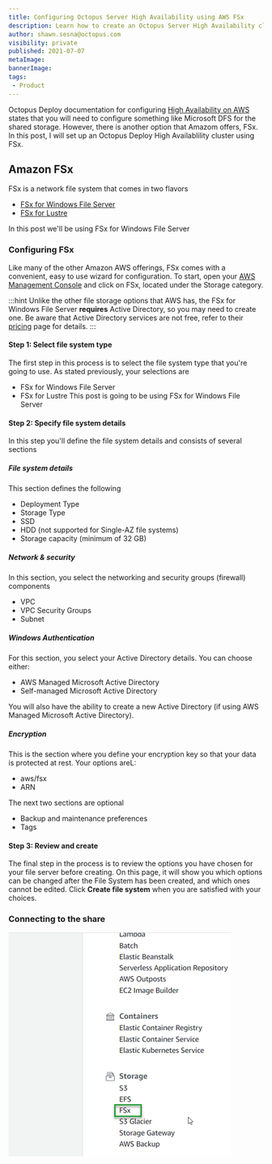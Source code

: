 ```yaml
---
title: Configuring Octopus Server High Availability using AWS FSx
description: Learn how to create an Octopus Server High Availability cluster using AWS FSx
author: shawn.sesna@octopus.com
visibility: private
published: 2021-07-07
metaImage: 
bannerImage: 
tags:
 - Product
---
```


Octopus Deploy documentation for configuring [High Availability on AWS](https://octopus.com/docs/administration/high-availability/configuring-octopus-for-high-availability#shared-storage-in-amazon-aws) states that you will need to configure something like Microsoft DFS for the shared storage.  However, there is another option that Amazom offers, FSx.  In this post, I will set up an Octopus Deploy High Availablility cluster using FSx.

## Amazon FSx
FSx is a network file system that comes in two flavors
- [FSx for Windows File Server](https://aws.amazon.com/fsx/windows/)
- [FSx for Lustre](https://aws.amazon.com/fsx/lustre/)

In this post we'll be using FSx for Windows File Server

### Configuring FSx
Like many of the other Amazon AWS offerings, FSx comes with a convenient, easy to use wizard for configuration.  To start, open your [AWS Management Console](https://aws.amazon.com/console) and click on FSx, located under the Storage category.

:::hint
Unlike the other file storage options that AWS has, the FSx for Windows File Server **requires** Active Directory, so you may need to create one.  Be aware that Active Directory services are not free, refer to their [pricing](https://aws.amazon.com/directoryservice/pricing/) page for details.
:::

#### Step 1: Select file system type
The first step in this process is to select the file system type that you're going to use.  As stated previously, your selections are
- FSx for Windows File Server
- FSx for Lustre
This post is going to be using FSx for Windows File Server

#### Step 2: Specify file system details
In this step you'll define the file system details and consists of several sections

##### File system details
This section defines the following
- Deployment Type
- Storage Type
 - SSD
 - HDD (not supported for Single-AZ file systems)
- Storage capacity (minimum of 32 GB)

##### Network & security
In this section, you select the networking and security groups (firewall) components
- VPC
- VPC Security Groups
- Subnet

##### Windows Authentication
For this section, you select your Active Directory details.  You can choose either:
- AWS Managed Microsoft Active Directory
- Self-managed Microsoft Active Directory

You will also have the ability to create a new Active Directory (if using AWS Managed Microsoft Active Directory).

##### Encryption
This is the section where you define your encryption key so that your data is protected at rest.  Your options areL:
- aws/fsx
- ARN

The next two sections are optional
- Backup and maintenance preferences
- Tags

#### Step 3: Review and create
The final step in the process is to review the options you have chosen for your file server before creating.  On this page, it will show you which options can be changed after the File System has been created, and which ones cannot be edited.  Click **Create file system** when you are satisfied with your choices.

### Connecting to the share







![](aws-storage-fsx.png)


